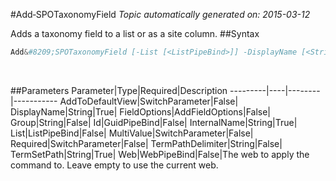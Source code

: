 #Add&#8209;SPOTaxonomyField
*Topic automatically generated on: 2015-03-12*

Adds a taxonomy field to a list or as a site column.
##Syntax
```powershell
Add&#8209;SPOTaxonomyField [-List [<ListPipeBind>]] -DisplayName [<String>] -InternalName [<String>] -TermSetPath [<String>] [-TermPathDelimiter [<String>]] [-Group [<String>]] [-Id [<GuidPipeBind>]] [-AddToDefaultView [<SwitchParameter>]] [-MultiValue [<SwitchParameter>]] [-Required [<SwitchParameter>]] [-FieldOptions [<AddFieldOptions>]] [-Web [<WebPipeBind>]]
```
&nbsp;

##Parameters
Parameter|Type|Required|Description
---------|----|--------|-----------
AddToDefaultView|SwitchParameter|False|
DisplayName|String|True|
FieldOptions|AddFieldOptions|False|
Group|String|False|
Id|GuidPipeBind|False|
InternalName|String|True|
List|ListPipeBind|False|
MultiValue|SwitchParameter|False|
Required|SwitchParameter|False|
TermPathDelimiter|String|False|
TermSetPath|String|True|
Web|WebPipeBind|False|The web to apply the command to. Leave empty to use the current web.
